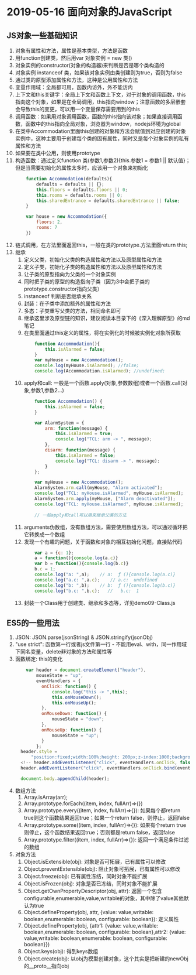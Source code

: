 # 2019-05-16 面向对象的JavaScript

## JS对象一些基础知识
1. 对象有属性和方法，属性是基本类型，方法是函数
2. 用function创建类，然后用var 对象实例 = new 类()
3. 对象实例的constructor(对象的构造器)来判断是否是哪个类构造的
4. 对象实例 instanceof 类，如果该对象实例由类创建则为true，否则为false
5. 通过类的原型添加属性和方法，这种是公用属性和方法
6. 变量作用域：全局都可用，函数内访外，外不能访内
7. 上下文和this关键字：全局上下文和函数上下文，对于对象的调用函数，this指向这个对象，如果是在全局调用，this指向window；注意函数的多层嵌套会导致this的变更，可以用一个变量保存需要用到的this
8. 调用函数：如果用对象调用函数，函数的this指向该对象；如果直接调用函数，函数中的this指向全局对象，浏览器为window，nodejs环境为global
9. 在类中Accommodation里面this创建的对象和方法会赋值到对应创建的对象实例中，这种主要用于创建每个类的固有属性，同时又是每个对象实例的私有属性和方法
10. 如果要在类中公用，则使用prototype
11. 构造函数：通过定义function 类(参数1,参数2){this.参数1 = 参数1 || 默认值}；但是当需要初始化的属性太多时，应该用一个对象来初始化
    ```js
        function Accommodation(defaults){
            defaults = defaults || {};
            this.floors = defaults.floors || 0;
            this.rooms = defaults.rooms || 0;
            this.sharedEntrance = defaults.sharedEntrance || false;
        }

        var house = new Accommodation({
            floors: 2,
            rooms: 7
        })
    ```
12. 链式调用，在方法里面返回this，一般在类的prototype.方法里面return this;
13. 继承
    1.  定义父类，初始化父类的构造属性和方法以及原型属性和方法
    2.  定义子类，初始化子类的构造属性和方法以及原型属性和方法
    3.  让子类的原型指向为父类的一个对象实例
    4.  同时把子类的原型的构造指向子类（因为3中会把子类的prototype.constructor指向父类）
    5.  instanceof 判断是否继承关系
    6.  封装：在子类中添加额外的属性和方法
    7.  多态：子类重写父类的方法，相同命名即可
    8.  继承这里涉及原型链的知识，建议阅读本目录下的《深入理解原型》的md笔记
    9.  在类里面通过this定义的属性，将在实例化的时候被实例化对象所获取
        ```js
            function Accommodation(){
                this.isAlarmed = false;
            }
            var myHouse = new Accommodation();
            console.log(myHouse.isAlarmed); //false;
            console.log(Accommodation.isAlarmed); //undefined;
        ```
    10. apply和call: 一般是一个函数.apply(对象,参数数组)或者一个函数.call(对象,参数1,参数2...)
        ```js
            function Accommodation() {
                this.isAlarmed = false;
            }

            var AlarmSystem = {
                arm: function(message) {
                    this.isAlarmed = true;
                    console.log("TCL: arm -> ", message);
                },
                disarm: function(message) {
                    this.isAlarmed = false;
                    console.log("TCL: disarm -> ", message);
                }
            };

            var myHouse = new Accommodation();
            AlarmSystem.arm.call(myHouse, "Alarm activated");
            console.log("TCL: myHouse.isAlarmed", myHouse.isAlarmed);
            AlarmSystem.arm.apply(myHouse, ["Alarm deactivated"]);
            console.log("TCL: myHouse.isAlarmed", myHouse.isAlarmed);
            
            // 一般apply和call可以用来继承父类的方法
        ```
    11. arguments伪数组，没有数组方法，需要使用数组方法，可以通过循环把它转换成一个数组
    12. 发现一个有趣的问题，关于函数和对象的相互初始化问题，直接贴代码
        ```js
            var a = {c: 1};
            a = function(){console.log(a.c)}
            var b = function(){console.log(b.c)}
            b.c = 1;
            console.log("a: ",a);    // a:  ƒ (){console.log(a.c)}
            console.log("a.c: ",a.c);    // a.c:  undefined
            console.log("b: ",b);    // b:  ƒ (){console.log(b.c)}
            console.log("b.c: ",b.c);   //   b.c:  1
        ```
    13. 封装一个Class用于创建类、继承和多态等，详见demo09-Class.js

## ES5的一些用法
1. JSON: JSON.parse(jsonString) & JSON.stringify(jsonObj)
2. "use strict": 函数第一行或者js文件第一行 - 不能用eval、with，同一作用域下同名变量，delete非对象的方法和属性等
3. 函数绑定: this的变化
    ```js
        var header = document.createElement("header"),
            mouseState = "up",
            eventHandlers = {
              onClick: function() {
                  console.log("this -> ",this);
                  this.onMouseDown();
                  this.onMouseUp();
              },
              onMouseDown: function() {
                  mouseState = "down";
              },
              onMouseUp: function() {
                  mouseState = "up";
              }
            };
      header.style =
          "position:fixed;width:100%;height: 200px;z-index:1000;background:lightblue;top:0;left:0";
      <!-- header.addEventListener("click", eventHandlers.onClick, false);   //这里的this指向这个DOM元素 -->
      header.addEventListener("click", eventHandlers.onClick.bind(eventHandlers), false);   //这里把eventHandlers 传入为this

      document.body.appendChild(header);
    ```
4. 数组方法
   1. Array.isArray(arr);
   2. Array.prototype.forEach((item, index, fullArr)=>{})
   3. Array.prototype.every((item, index, fullArr)=>{}): 如果每个都return true则这个函数结果返回true；如果一个return false，则停止，返回false
   4. Array.prototype.some((item, index, fullArr)=>{}): 如果有个return true则停止，这个函数结果返回true；否则都是return false，返回false
   5. Array.prototype.filter((item, index, fullArr)=>{}): 返回一个满足条件过滤的数组
5. 对象方法
   1. Object.isExtensible(obj): 对象是否可拓展，已有属性可以修改
   2. Object.preventExtensible(obj): 阻止对象可拓展，已有属性可以修改
   3. Object.freeze(obj): 已有属性冻结，同时对象不能扩展
   4. Object.isFrozen(obj): 对象是否已冻结，同时对象不能扩展
   5. Object.getOwnPropertyDescriptor(obj, attr): 返回一个包含configurable,enumerable,value,writable的对象，其中除了value其他默认为true
   6. Object.defineProperty(obj, attr, {value: value,writable: boolean,enumerable: boolean, configurable: boolean}): 定义属性
   7. Object.defineProperty(obj, {attr1: {value: value,writable: boolean,enumerable: boolean, configurable: boolean},attr2: {value: value,writable: boolean,enumerable: boolean, configurable: boolean}})
   8. Object.keys(obj): 得到keys数组
   9. Object.create(obj): 以obj为模型创建对象，这个其实是把新建的newObj的__proto__指向obj
